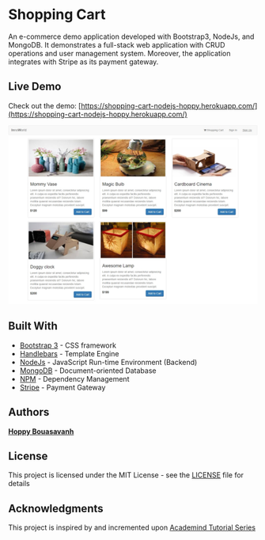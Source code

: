 # Shopping Cart

An e-commerce demo application developed with Bootstrap3, NodeJs, and MongoDB. It demonstrates a full-stack web application with CRUD operations and user management system. Moreover, the application integrates with Stripe as its payment gateway.

## Live Demo

Check out the demo: [https://shopping-cart-nodejs-hoppy.herokuapp.com/](https://shopping-cart-nodejs-hoppy.herokuapp.com/)

![Home page](https://github.com/NERDYLIZARD/shopping-cart/blob/screenshots/screenshots/https-shopping-cart-nodejs-hoppy.herokuapp.com-shopping-cart-nodejs-hoppy.herokuapp.com-2018.03.08-20-30-11.jpeg?raw=true "Home Page")


## Built With

* [Bootstrap 3](http://getbootstrap.com/docs/3.3/) - CSS framework
* [Handlebars](https://handlebarsjs.com/) - Template Engine
* [NodeJs](https://nodejs.org/en/) - JavaScript Run-time Environment (Backend)
* [MongoDB](https://www.mongodb.com/) - Document-oriented Database
* [NPM](https://www.npmjs.com/) - Dependency Management
* [Stripe](https://stripe.com/) - Payment Gateway

## Authors

[**Hoppy Bouasavanh**](https://github.com/NERDYLIZARD)

## License

This project is licensed under the MIT License - see the [LICENSE](LICENSE) file for details

## Acknowledgments

This project is inspired by and incremented upon [Academind Tutorial Series](https://www.youtube.com/watch?v=56TizEw2LgI&list=PL55RiY5tL51rajp7Xr_zk-fCFtzdlGKUp)
